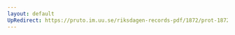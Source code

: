 ```yaml
---
layout: default
UpRedirect: https://pruto.im.uu.se/riksdagen-records-pdf/1872/prot-1872--ak--116/prot-1872--ak--116_003.pdf
---
```

